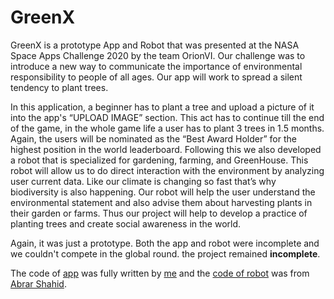# GreenX
GreenX is a prototype App and Robot that was presented at the NASA Space Apps Challenge 2020 by the team OrionVI. Our challenge was to introduce a new way to communicate the importance of environmental responsibility to people of all ages. Our app will work to spread a silent tendency to plant trees. 

In this application, a beginner has to plant a tree and upload a picture of it into the app's “UPLOAD IMAGE” section. This act has to continue till the end of the game, in the whole game life a user has to plant 3 trees in 1.5 months. Again, the users will be nominated as the “Best Award Holder” for the highest position in the world leaderboard. Following this we also developed a robot that is specialized for gardening, farming, and GreenHouse. This robot will allow us to do direct interaction with the environment by analyzing user current data. Like our climate is changing so fast that’s why biodiversity is also happening. Our robot will help the user understand the environmental statement and also advise them about harvesting plants in their garden or farms. Thus our project will help to develop a practice of planting trees and create social awareness in the world. 

Again, it was just a prototype. Both the app and robot were incomplete and we couldn't compete in the global round. the project remained __incomplete__.

The code of [app](https://github.com/MS-Jahan/GreenX/tree/main/GreenX%20App%20Source) was fully written by [me](https://github.com/ms-Jahan) and the [code of robot](https://github.com/MS-Jahan/GreenX/tree/main/GreenSoccer%20Code) was from [Abrar Shahid](https://github.com/abrarshahid).
